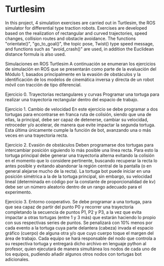# Turtlesim

In this project, 4 simulation exercises are carried out in Turtlesim, the ROS simulator for differential type traction robots. Exercises are developed based on the realization of rectangular and curved trajectories, speed changes, collision routes and obstacle avoidance. The functions "orientate()", "go_to_goal()", the topic pose, Twist() type speed message, and functions such as "avoid_crash()" are used, in addition the Euclidean distance formula is also used.

Simulaciones en ROS Turtlesim
A continuación se enumeran los ejercicios de simulación en ROS que se presentarán como parte de la evaluación del Módulo 1, basados principalmente en la evasión de obstáculos y la identificación de los modelos de cinemática inversa y directa de un robot móvil con tracción de tipo diferencial.

Ejercicio 0. Trayectorias rectangulares y curvas
Programar una tortuga para realizar una trayectoria rectangular dentro del espacio de trabajo.

Ejercicio 1. Cambio de velocidad
En este ejercicio se debe programar a dos tortugas para encontrarse en franca ruta de colisión, siendo que una de ellas, la principal, debe ser capaz de detenerse, cambiar su velocidad, retroceder y/o acelerar, de manera que evite impactar la segunda tortuga. Esta última únicamente cumple la función de bot, avanzando una o más veces en una trayectoria recta.

Ejercicio 2. Evasión de obstáculos
Deben programarse dos tortugas para intercambiar posición siguiendo lo más posible una línea recta. Para esto la tortuga principal debe generar una trayectoria alterna evitando la colisión en el momento que lo considere pertinente, buscando recuperar la recta lo antes posible y evitando abandonar la región central de la pantalla (o en general alejarse mucho de la recta). La tortuga bot puede iniciar en una posición simétrica a la de la tortuga principal, sin embargo, su velocidad lineal (determinada en código por la constante de proporcionalidad de kv) debe ser un número aleatorio dentro de un rango adecuado para el experimento.

Ejercicio 3. Entorno cooperativo. 
Se debe programar a una tortuga, para que sea capaz de partir del punto P0 y recorrer una trayectoria completando la secuencia de puntos P1, P2 y P3, a la vez que evita impactar a otras tortugas (entre 1 y 3 más) que estarán haciendo lo propio con sus respectivas series de puntos. Se penalizará con 10% menos por cada evento a la tortuga cuya parte delantera (cabeza) invada el espacio gráfico (cuerpo) de alguna otra y/o que cuyo cuerpo toque el margen del área de trabajo. Cada equipo se hará responsable del nodo que controla a su respectiva tortuga y entregará dicho archivo en lenguaje python al profesor, quien ejecutará de manera simultánea los nodos de cada uno de los equipos, pudiendo añadir algunos otros nodos con tortugas bot adicionales.
